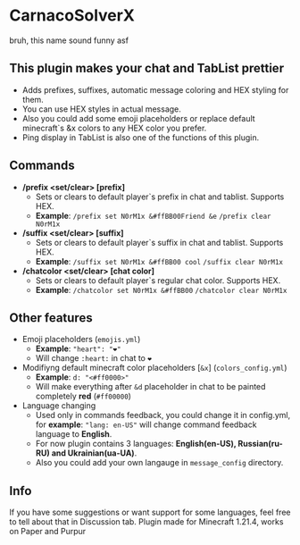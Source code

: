 # CarnacoSolverX
bruh, this name sound funny asf

## This plugin makes your chat and TabList prettier
- Adds prefixes, suffixes, automatic message coloring and HEX styling for them.
- You can use HEX styles in actual message.
- Also you could add some emoji placeholders or replace default minecraft`s &x colors to any HEX color you prefer.
- Ping display in TabList is also one of the functions of this plugin.

## Commands
- **/prefix <set/clear> <player> [prefix]**
  - Sets or clears to default player`s prefix in chat and tablist. Supports HEX.
  - **Example**: `/prefix set N0rM1x &#ffBB00Friend &e` `/prefix clear N0rM1x`
- **/suffix <set/clear> <player> [suffix]**
  - Sets or clears to default player`s suffix in chat and tablist. Supports HEX.
  - **Example**: `/suffix set N0rM1x &#ffBB00 cool` `/suffix clear N0rM1x`
- **/chatcolor <set/clear> <player> [chat color]**
  - Sets or clears to default player`s regular chat color. Supports HEX.
  - **Example**: `/chatcolor set N0rM1x &#ffBB00` `/chatcolor clear N0rM1x`

## Other features
- Emoji placeholders (`emojis.yml`)
  - **Example**: `"heart": "❤️"`
  - Will change `:heart:` in chat to `❤️`
- Modifiyng default minecraft color placeholders [`&x`] (`colors_config.yml`)
  - **Example**: `d: "<#ff0000>"`
  - Will make everything after `&d` placeholder in chat to be painted completely **red** (`#ff00000`)
- Language changing
  - Used only in commands feedback, you could change it in config.yml, for **example**: `"lang: en-US"` will change command feedback language to **English**.
  - For now plugin contains 3 languages: **English(en-US), Russian(ru-RU) and Ukrainian(ua-UA)**.
  - Also you could add your own langauge in `message_config` directory.

## Info

If you have some suggestions or want support for some languages, feel free to tell about that in Discussion tab.
Plugin made for Minecraft 1.21.4, works on Paper and Purpur
